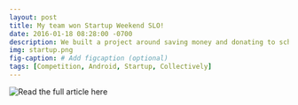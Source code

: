 ```yaml
---
layout: post
title: My team won Startup Weekend SLO!
date: 2016-01-18 08:28:00 -0700
description: We built a project around saving money and donating to schools.
img: startup.png
fig-caption: # Add figcaption (optional)
tags: [Competition, Android, Startup, Collectively]
---
```


![Read the full article here](https://cla.calpoly.edu/news/2015/startup-weekend-2015s)

